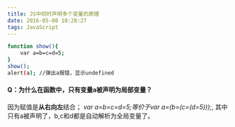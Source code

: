 ```yaml
---
title: JS中同时声明多个变量的原理
date: 2016-05-08 10:28:27
tags: JavaScript
---
```

``` bash
function show(){
	var a=b=c=d=5;
}
show();
alert(a); //弹出a报错，显示undefined
```


#### Q：为什么在函数中，只有变量a被声明为局部变量？
因为赋值是**从右向左**结合；
*var a=b=c=d=5;*等价于*var a=(b=(c=(d=5)));*,  其中只有a被声明了，b,c和d都是自动解析为全局变量了。